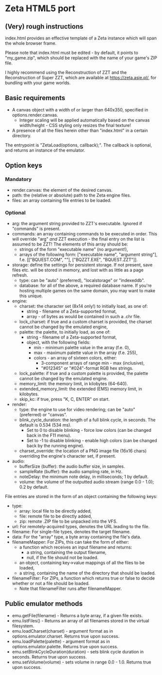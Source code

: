 # Zeta HTML5 port

## (Very) rough instructions

index.html provides an effective template of a Zeta instance which will span the whole browser frame.

Please note that index.html must be edited - by default, it points to "my_game.zip", which should be replaced
with the name of your game's ZIP file.

I highly recommend using the Reconstruction of ZZT and the Reconstruction of Super ZZT, which are 
available at https://zeta.asie.pl/, for bundling with your game worlds.

## Basic requirements

* A canvas object with a width of or larger than 640x350, specified in options.render.canvas.
    * Integer scaling will be applied automatically based on the canvas width/height - CSS styling only resizes the final texture!
* A presence of all the files herein other than "index.html" in a certain directory.

The entrypoint is "ZetaLoad(options, callback);". The callback is optional, and returns an instance of the emulator.

## Option keys

### Mandatory

* render.canvas: the element of the desired canvas.
* path: the (relative or absolute) path to the Zeta engine files.
* files: an array containing file entries to be loaded.

### Optional

* arg: the argument string provided to ZZT's executable. Ignored if "commands" is present.
* commands: an array containing commands to be executed in order. This will override "arg" *and* ZZT execution - the final entry on the list is assumed to be ZZT! The elements of this array should be:
    * strings of the form "executable name" (no argument!),
    * arrays of the following form: ["executable name", "argument string"], f.e. [["BQUEST.COM", ""], ["BQZZT.EXE", "BQUEST.ZZT"]].
* storage: define the settings for persistent storage. If not present, save files etc. will be stored in memory, and lost with as little as a page refresh.
    * type: can be "auto" (preferred), "localstorage" or "indexeddb".
    * database: for all of the above, a required database name. If you're hosting multiple games on the same domain, you may want to make this unique.
* engine:
    * charset: the character set (8x14 only!) to initially load, as one of:
        * string - filename of a Zeta-supported format,
        * array - of bytes as would be contained in such a .chr file.
    * lock_charset: if true and a custom charset is provided, the charset cannot be changed by the emulated engine,
    * palette: the palette, to initially load, as one of:
        * string - filename of a Zeta-supported format,
        * object, with the following fields:
            * min - minimum palette value in the array (f.e. 0),
            * max - maximum palette value in the array (f.e. 255),
            * colors - an array of sixteen colors, either:
                * 3-component arrays of range min - max (inclusive),
                * "#012345" or "#024"-format RGB hex strings.
    * lock_palette: if true and a custom palette is provided, the palette cannot be changed by the emulated engine.
    * memory_limit: the memory limit, in kilobytes (64-640).
    * extended_memory_limit: the extended (EMS) memory limit, in kilobytes.
    * skip_kc: if true, press "K, C, ENTER" on start.
* render:
    * type: the engine to use for video rendering; can be "auto" (preferred) or "canvas".
    * blink_cycle_duration: the length of a full blink cycle, in seconds. The default is 0.534 (534 ms).
      * Set to 0 to disable blinking - force low colors (can be changed back in the F11 menu).
      * Set to -1 to disable blinking - enable high colors (can be changed back by the running engine).
    * charset_override: the location of a PNG image file (16x16 chars) overriding the engine's character set, if present.
* audio:
    * bufferSize (buffer): the audio buffer size, in samples.
    * sampleRate (buffer): the audio sampling rate, in Hz.
    * noteDelay: the minimum note delay, in milliseconds; 1 by default.
    * volume: the volume of the outputted audio stream (range 0.0 - 1.0); 0.2 by default.

File entries are stored in the form of an object containing the following keys:

* type:
  - array: local file to be directly added,
  - file: remote file to be directly added,
  - zip: remote .ZIP file to be unpacked into the VFS.
* url: For remotely-acquired types, denotes the URL leading to the file.
* filename: For single-file types, denotes the target filename.
* data: For the "array" type, a byte array containing the file's data.
* filenameMapper: For ZIPs, this can take the form of either:
  - a function which receives an input filename and returns:
    - a string, containing the output filename,
    - null, if the file should not be loaded.
  - an object, containing key->value mappings of all the files to be loaded,
  - a string, containing the name of the directory that should be loaded.
* filenameFilter: For ZIPs, a function which returns true or false to decide
  whether or not a file should be loaded.
  - Note that filenameFilter runs after filenameMapper.

## Public emulator methods

* emu.getFile(filename) - Returns a byte array, if a given file exists.
* emu.listFiles() - Returns an array of all filenames stored in the virtual filesystem.
* emu.loadCharset(charset) - argument format as in options.emulator.charset. Returns true upon success.
* emu.loadPalette(palette) - argument format as in options.emulator.palette. Returns true upon success.
* emu.setBlinkCycleDuration(duration) - sets blink cycle duration in seconds. Returns true upon success.
* emu.setVolume(volume) - sets volume in range 0.0 - 1.0. Returns true upon success.
